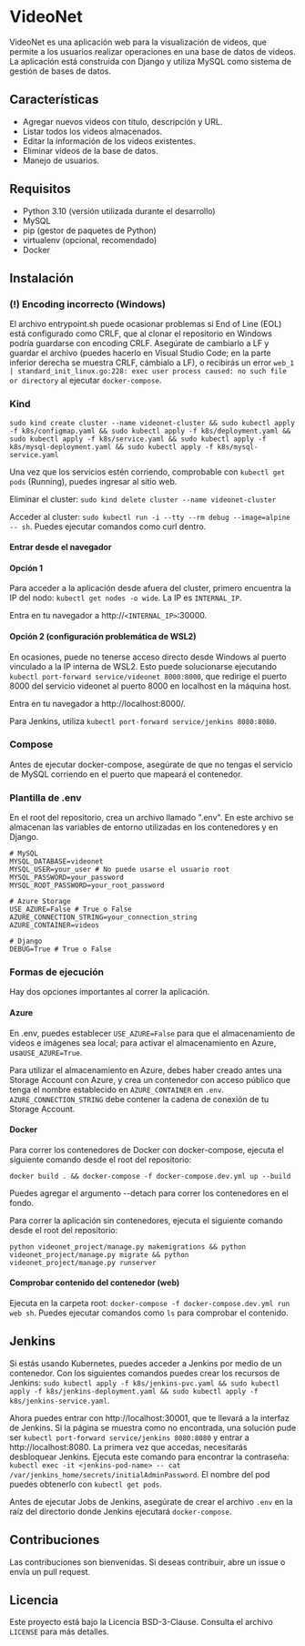 # VideoNet

VideoNet es una aplicación web para la visualización de videos, que permite a los usuarios realizar operaciones en una base de datos de videos. La aplicación está construida con Django y utiliza MySQL como sistema de gestión de bases de datos.

## Características

- Agregar nuevos videos con título, descripción y URL.
- Listar todos los videos almacenados.
- Editar la información de los videos existentes.
- Eliminar videos de la base de datos.
- Manejo de usuarios.

## Requisitos

- Python 3.10 (versión utilizada durante el desarrollo)
- MySQL
- pip (gestor de paquetes de Python)
- virtualenv (opcional, recomendado)
- Docker

## Instalación

### (!) Encoding incorrecto (Windows)

El archivo entrypoint.sh puede ocasionar problemas si End of Line (EOL) está configurado como CRLF, que al clonar el repositorio en Windows podría guardarse con encoding CRLF. Asegúrate de cambiarlo a LF y guardar el archivo (puedes hacerlo en Visual Studio Code; en la parte inferior derecha se muestra CRLF, cámbialo a LF), o recibirás un error `web_1  | standard_init_linux.go:228: exec user process caused: no such file or directory` al ejecutar `docker-compose`.

### Kind

`sudo kind create cluster --name videonet-cluster && sudo kubectl apply -f k8s/configmap.yaml && sudo kubectl apply -f k8s/deployment.yaml && sudo kubectl apply -f k8s/service.yaml && sudo kubectl apply -f k8s/mysql-deployment.yaml && sudo kubectl apply -f k8s/mysql-service.yaml`

Una vez que los servicios estén corriendo, comprobable con `kubectl get pods` (Running), puedes ingresar al sitio web.

Eliminar el cluster: `sudo kind delete cluster --name videonet-cluster`

Acceder al cluster: `sudo kubectl run -i --tty --rm debug --image=alpine -- sh`. Puedes ejecutar comandos como curl dentro.

#### Entrar desde el navegador

#### Opción 1

Para acceder a la aplicación desde afuera del cluster, primero encuentra la IP del nodo: `kubectl get nodes -o wide`. La IP es `INTERNAL_IP`.

Entra en tu navegador a http://`<INTERNAL_IP>`:30000.

#### Opción 2 (configuración problemática de WSL2)

En ocasiones, puede no tenerse acceso directo desde Windows al puerto vinculado a la IP interna de WSL2. Esto puede solucionarse ejecutando `kubectl port-forward service/videonet 8000:8000`, que redirige el puerto 8000 del servicio videonet al puerto 8000 en localhost en la máquina host.

Entra en tu navegador a http://localhost:8000/.

Para Jenkins, utiliza `kubectl port-forward service/jenkins 8080:8080`.

### Compose

Antes de ejecutar docker-compose, asegúrate de que no tengas el servicio de MySQL corriendo en el puerto que mapeará el contenedor.

### Plantilla de .env

En el root del repositorio, crea un archivo llamado ".env". En este archivo se almacenan las variables de entorno utilizadas en los contenedores y en Django.

```.env
# MySQL
MYSQL_DATABASE=videonet
MYSQL_USER=your_user # No puede usarse el usuario root
MYSQL_PASSWORD=your_password
MYSQL_ROOT_PASSWORD=your_root_password

# Azure Storage
USE_AZURE=False # True o False
AZURE_CONNECTION_STRING=your_connection_string
AZURE_CONTAINER=videos

# Django
DEBUG=True # True o False
```

### Formas de ejecución

Hay dos opciones importantes al correr la aplicación.

#### Azure

En .env, puedes establecer `USE_AZURE=False` para que el almacenamiento de videos e imágenes sea local; para activar el almacenamiento en Azure, usa`USE_AZURE=True`.

Para utilizar el almacenamiento en Azure, debes haber creado antes una Storage Account con Azure, y crea un contenedor con acceso público que tenga el nombre establecido en `AZURE_CONTAINER` en `.env`. `AZURE_CONNECTION_STRING` debe contener la cadena de conexión de tu Storage Account.

#### Docker

Para correr los contenedores de Docker con docker-compose, ejecuta el siguiente comando desde el root del repositorio:

`docker build . && docker-compose -f docker-compose.dev.yml up --build`

Puedes agregar el argumento --detach para correr los contenedores en el fondo.

Para correr la aplicación sin contenedores, ejecuta el siguiente comando desde el root del repositorio:

`python videonet_project/manage.py makemigrations && python videonet_project/manage.py migrate && python videonet_project/manage.py runserver`

#### Comprobar contenido del contenedor (web)

Ejecuta en la carpeta root: `docker-compose -f docker-compose.dev.yml run web sh`. Puedes ejecutar comandos como `ls` para comprobar el contenido.

## Jenkins

Si estás usando Kubernetes, puedes acceder a Jenkins por medio de un contenedor. Con los siguientes comandos puedes crear los recursos de Jenkins: `sudo kubectl apply -f k8s/jenkins-pvc.yaml && sudo kubectl apply -f k8s/jenkins-deployment.yaml && sudo kubectl apply -f k8s/jenkins-service.yaml`.

Ahora puedes entrar con http://localhost:30001, que te llevará a la interfaz de Jenkins. Si la página se muestra como no encontrada, una solución pude ser `kubectl port-forward service/jenkins 8080:8080` y entrar a http://localhost:8080. La primera vez que accedas, necesitarás desbloquear Jenkins. Ejecuta este comando para encontrar la contraseña: `kubectl exec -it <jenkins-pod-name> -- cat /var/jenkins_home/secrets/initialAdminPassword`. El nombre del pod puedes obtenerlo con `kubectl get pods`.

Antes de ejecutar Jobs de Jenkins, asegúrate de crear el archivo `.env` en la raíz del directorio donde Jenkins ejecutará `docker-compose`.

## Contribuciones

Las contribuciones son bienvenidas. Si deseas contribuir, abre un issue o envía un pull request.

## Licencia

Este proyecto está bajo la Licencia BSD-3-Clause. Consulta el archivo `LICENSE` para más detalles.
